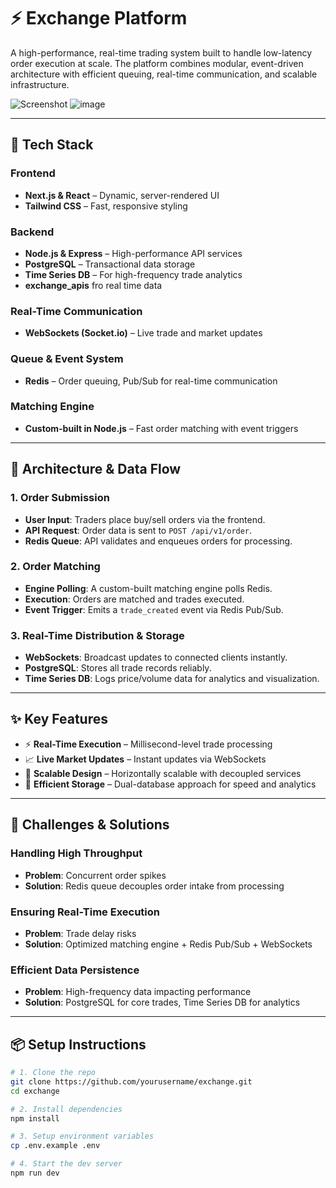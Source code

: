# ⚡ Exchange Platform

A high-performance, real-time trading system built to handle low-latency order execution at scale. The platform combines modular, event-driven architecture with efficient queuing, real-time communication, and scalable infrastructure.

![Screenshot](https://github.com/user-attachments/assets/0c35661f-c6a7-4495-9e8a-9173ca331fd6)
![image](https://github.com/user-attachments/assets/9215da14-eb53-4298-a6b1-9fc63b46c4f3)

---

## 🚀 Tech Stack

### Frontend
- **Next.js & React** – Dynamic, server-rendered UI
- **Tailwind CSS** – Fast, responsive styling

### Backend
- **Node.js & Express** – High-performance API services
- **PostgreSQL** – Transactional data storage
- **Time Series DB** – For high-frequency trade analytics
- **exchange_apis** fro real time data

### Real-Time Communication
- **WebSockets (Socket.io)** – Live trade and market updates

### Queue & Event System
- **Redis** – Order queuing, Pub/Sub for real-time communication

### Matching Engine
- **Custom-built in Node.js** – Fast order matching with event triggers

---

## 🧠 Architecture & Data Flow

### 1. Order Submission

- **User Input**: Traders place buy/sell orders via the frontend.
- **API Request**: Order data is sent to `POST /api/v1/order`.
- **Redis Queue**: API validates and enqueues orders for processing.

### 2. Order Matching

- **Engine Polling**: A custom-built matching engine polls Redis.
- **Execution**: Orders are matched and trades executed.
- **Event Trigger**: Emits a `trade_created` event via Redis Pub/Sub.

### 3. Real-Time Distribution & Storage

- **WebSockets**: Broadcast updates to connected clients instantly.
- **PostgreSQL**: Stores all trade records reliably.
- **Time Series DB**: Logs price/volume data for analytics and visualization.

---

## ✨ Key Features

- ⚡ **Real-Time Execution** – Millisecond-level trade processing
- 📈 **Live Market Updates** – Instant updates via WebSockets
- 🔁 **Scalable Design** – Horizontally scalable with decoupled services
- 🧮 **Efficient Storage** – Dual-database approach for speed and analytics

---

## 🧩 Challenges & Solutions

### Handling High Throughput
- **Problem**: Concurrent order spikes
- **Solution**: Redis queue decouples order intake from processing

### Ensuring Real-Time Execution
- **Problem**: Trade delay risks
- **Solution**: Optimized matching engine + Redis Pub/Sub + WebSockets

### Efficient Data Persistence
- **Problem**: High-frequency data impacting performance
- **Solution**: PostgreSQL for core trades, Time Series DB for analytics

---

## 📦 Setup Instructions

```bash
# 1. Clone the repo
git clone https://github.com/yourusername/exchange.git
cd exchange

# 2. Install dependencies
npm install

# 3. Setup environment variables
cp .env.example .env

# 4. Start the dev server
npm run dev
